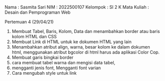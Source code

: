 Nama : Sasmita Sari
NIM : 2022500107
Kelompok : SI 2 K
Mata Kuliah : Desain dan Pemprograman Web

Pertemuan 4 (29/04/21)
1. Membuat Tabel, Baris, Kolom, Data dan menambahkan border atau baris kolom HTML dan CSS
2. Membuat Link di HTML untuk ke dokumen HTML yang lain 
3. Menambahkan atribut align, warna, besar kolom ke dalam dokumen html, menggunakan atribut bgcolor di html harus ada aplikasi Color Cop.
4. Membuat garis bingkai border 
5. cara membuat tabel warna dan mengisi data tabel,  
6. mengganti jenis font, Mengganti font varian 
7. Cara mengubah style untuk link
